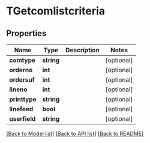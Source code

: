 # TGetcomlistcriteria

## Properties
Name | Type | Description | Notes
------------ | ------------- | ------------- | -------------
**comtype** | **string** |  | [optional] 
**orderno** | **int** |  | [optional] 
**ordersuf** | **int** |  | [optional] 
**lineno** | **int** |  | [optional] 
**printtype** | **string** |  | [optional] 
**linefeed** | **bool** |  | [optional] 
**userfield** | **string** |  | [optional] 

[[Back to Model list]](../README.md#documentation-for-models) [[Back to API list]](../README.md#documentation-for-api-endpoints) [[Back to README]](../README.md)


